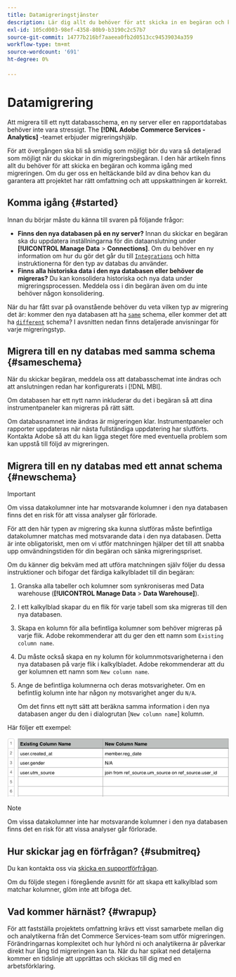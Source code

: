 ```yaml
---
title: Datamigreringstjänster
description: Lär dig allt du behöver för att skicka in en begäran och komma igång med migreringen.
exl-id: 105cd003-98ef-4358-80b9-b3190c2c57b7
source-git-commit: 14777b216bf7aaeea0fb2d0513cc94539034a359
workflow-type: tm+mt
source-wordcount: '691'
ht-degree: 0%

---
```


# Datamigrering

Att migrera till ett nytt databasschema, en ny server eller en rapportdatabas behöver inte vara stressigt. The **[!DNL Adobe Commerce Services - Analytics]** -teamet erbjuder migreringshjälp.

För att övergången ska bli så smidig som möjligt bör du vara så detaljerad som möjligt när du skickar in din migreringsbegäran. I den här artikeln finns allt du behöver för att skicka en begäran och komma igång med migreringen. Om du ger oss en heltäckande bild av dina behov kan du garantera att projektet har rätt omfattning och att uppskattningen är korrekt.

## Komma igång {#started}

Innan du börjar måste du känna till svaren på följande frågor:

* **Finns den nya databasen på en ny server?** Innan du skickar en begäran ska du uppdatera inställningarna för din dataanslutning under **[!UICONTROL Manage Data** > **Connections]**. Om du behöver en ny information om hur du gör det går du till [`Integrations`](../integrations/integrations.md) och hitta instruktionerna för den typ av databas du använder.
* **Finns alla historiska data i den nya databasen eller behöver de migreras?** Du kan konsolidera historiska och nya data under migreringsprocessen. Meddela oss i din begäran även om du inte behöver någon konsolidering.

När du har fått svar på ovanstående behöver du veta vilken typ av migrering det är: kommer den nya databasen att ha [`same`](#sameschema) schema, eller kommer det att ha [`different`](#newschema) schema? I avsnitten nedan finns detaljerade anvisningar för varje migreringstyp.

## Migrera till en ny databas med samma schema {#sameschema}

När du skickar begäran, meddela oss att databasschemat inte ändras och att anslutningen redan har konfigurerats i [!DNL MBI].

Om databasen har ett nytt namn inkluderar du det i begäran så att dina instrumentpaneler kan migreras på rätt sätt.

Om databasnamnet inte ändras är migreringen klar. Instrumentpaneler och rapporter uppdateras när nästa fullständiga uppdatering har slutförts. Kontakta Adobe så att du kan ligga steget före med eventuella problem som kan uppstå till följd av migreringen.

## Migrera till en ny databas med ett annat schema {#newschema}

>[!IMPORTANT]
>
>Om vissa datakolumner inte har motsvarande kolumner i den nya databasen finns det en risk för att vissa analyser går förlorade.

För att den här typen av migrering ska kunna slutföras måste befintliga datakolumner matchas med motsvarande data i den nya databasen. Detta är inte obligatoriskt, men om vi utför matchningen hjälper det till att snabba upp omvändningstiden för din begäran och sänka migreringspriset.

Om du känner dig bekväm med att utföra matchningen själv följer du dessa instruktioner och bifogar det färdiga kalkylbladet till din begäran:

1. Granska alla tabeller och kolumner som synkroniseras med Data warehouse (**[!UICONTROL Manage Data** > **Data Warehouse]**).
1. I ett kalkylblad skapar du en flik för varje tabell som ska migreras till den nya databasen.
1. Skapa en kolumn för alla befintliga kolumner som behöver migreras på varje flik. Adobe rekommenderar att du ger den ett namn som `Existing column name`.
1. Du måste också skapa en ny kolumn för kolumnmotsvarigheterna i den nya databasen på varje flik i kalkylbladet. Adobe rekommenderar att du ger kolumnen ett namn som `New column name`.
1. Ange de befintliga kolumnerna och deras motsvarigheter. Om en befintlig kolumn inte har någon ny motsvarighet anger du `N/A`.

   Om det finns ett nytt sätt att beräkna samma information i den nya databasen anger du den i dialogrutan [`New column name`] kolumn.

Här följer ett exempel:

![](../../../assets/Migration_Spreadsheet.png)

>[!NOTE]
>
>Om vissa datakolumner inte har motsvarande kolumner i den nya databasen finns det en risk för att vissa analyser går förlorade.

## Hur skickar jag en förfrågan? {#submitreq}

Du kan kontakta oss via [skicka en supportförfrågan](../../../guide-overview.md).

Om du följde stegen i föregående avsnitt för att skapa ett kalkylblad som matchar kolumner, glöm inte att bifoga det.

## Vad kommer härnäst? {#wrapup}

För att fastställa projektets omfattning krävs ett visst samarbete mellan dig och analytikerna från det Commerce Services-team som utför migreringen. Förändringarnas komplexitet och hur lyhörd ni och analytikerna är påverkar direkt hur lång tid migreringen kan ta. När du har spikat ned detaljerna kommer en tidslinje att upprättas och skickas till dig med en arbetsförklaring.
